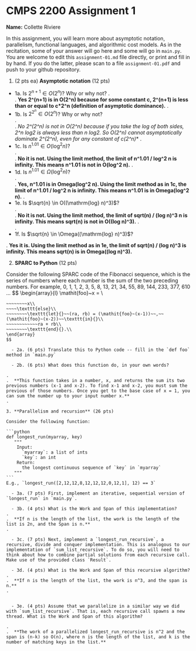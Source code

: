 

# CMPS 2200 Assignment 1

**Name:** Collette Riviere


In this assignment, you will learn more about asymptotic notation, parallelism, functional languages, and algorithmic cost models. As in the recitation, some of your answer will go here and some will go in `main.py`. You are welcome to edit this `assignment-01.md` file directly, or print and fill in by hand. If you do the latter, please scan to a file `assignment-01.pdf` and push to your github repository. 
  
  

1. (2 pts ea) **Asymptotic notation** (12 pts)

  - 1a. Is $2^{n+1} \in O(2^n)$? Why or why not? 
.  
.   **Yes 2^(n+1) is in O(2^n) because for some constant c, 2^(n+1) is less than or equal to c*2^n (definition of asymptotic dominance).**
. 
  - 1b. Is $2^{2^n} \in O(2^n)$? Why or why not?     
.  
.  **No  2^(2^n) is not in O(2^n) because if you take the log of both sides, 2^n log2 is always less than n log2. So O(2^n) cannot asymptotically dominate 2^(2^n), even for any constant of c*(2^n)**
.  
  - 1c. Is $n^{1.01} \in O(\mathrm{log}^2 n)$?    
.  
.  **No it is not. Using the limit method, the limit of n^1.01 / log^2 n is infinity. This means n^1.01 is not in O(log^2 n).**
.  
  - 1d. Is $n^{1.01} \in \Omega(\mathrm{log}^2 n)$?  
.  
.  **Yes, n^1.01 is in Omega(log^2 n). Using the limit method as in 1c, the limit of n^1.01 / log^2 n is infinity. This means n^1.01 is in Omega(log^2 n).**
.  
  - 1e. Is $\sqrt{n} \in O((\mathrm{log} n)^3)$?  
.  
.  **No it is not. Using the limit method, the limit of sqrt(n) / (log n)^3 n is infinity. This means sqrt(n) is not in O((log n)^3).**
.  
.  
  - 1f. Is $\sqrt{n} \in \Omega((\mathrm{log} n)^3)$?  

.  **Yes it is. Using the limit method as in 1e, the limit of sqrt(n) / (log n)^3 is infinity. This means sqrt(n) is in Omega((log n)^3).**


2. **SPARC to Python** (12 pts)

Consider the following SPARC code of the Fibonacci sequence, which is the series of numbers where each number is the sum of the two preceding numbers. For example, 0, 1, 1, 2, 3, 5, 8, 13, 21, 34, 55, 89, 144, 233, 377, 610 ... 
$$
\begin{array}{l}
\mathit{foo}~x =   \\
~~~~\texttt{if}{}~~x \le 1~~\texttt{then}{}\\
~~~~~~~~x\\   
~~~~\texttt{else}\\
~~~~~~~~\texttt{let}{}~~(ra, rb) = (\mathit{foo}~(x-1))~~,~~(\mathit{foo}~(x-2))~~\texttt{in}{}\\  
~~~~~~~~~~~~ra + rb\\  
~~~~~~~~\texttt{end}{}.\\
\end{array}
$$ 

  - 2a. (6 pts) Translate this to Python code -- fill in the `def foo` method in `main.py`  

  - 2b. (6 pts) What does this function do, in your own words?  

.  
.  **This function takes in a number, x, and returns the sum its two previous numbers (x-1 and x-2). To find x-1 and x-2, you must sum the previous of those numbers. Once you get to the base case of x = 1, you can sum the number up to your input number x.**
.  

3. **Parallelism and recursion** (26 pts)

Consider the following function:  

```python
def longest_run(myarray, key)
   """
    Input:
      `myarray`: a list of ints
      `key`: an int
    Return:
      the longest continuous sequence of `key` in `myarray`
   """
```
E.g., `longest_run([2,12,12,8,12,12,12,0,12,1], 12) == 3`  
 
  - 3a. (7 pts) First, implement an iterative, sequential version of `longest_run` in `main.py`.  

  - 3b. (4 pts) What is the Work and Span of this implementation?  
.  
.  **If n is the length of the list, the work is the length of the list is 2n, and the Span is n.**
.   

  - 3c. (7 pts) Next, implement a `longest_run_recursive`, a recursive, divide and conquer implementation. This is analogous to our implementation of `sum_list_recursive`. To do so, you will need to think about how to combine partial solutions from each recursive call. Make use of the provided class `Result`.   

  - 3d. (4 pts) What is the Work and Span of this recursive algorithm?  
.  
.  **If n is the length of the list, the work is n^3, and the span is n.**
.  


  - 3e. (4 pts) Assume that we parallelize in a similar way we did with `sum_list_recursive`. That is, each recursive call spawns a new thread. What is the Work and Span of this algorithm?  

.  
.  **The work of a parallelized longest_run_recursive is n^2 and the span is (n-k) so O(n), where n is the length of the list, and k is the number of matching keys in the list.**
